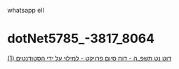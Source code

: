 whatsapp ell
# dotNet5785_-3817_8064
[דוט נט תשפ_ה - דוח סיום פרויקט - למילוי על ידי הסטודנטים (1)](path/to/document.docx)
